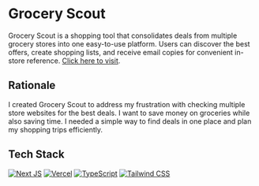 # Grocery Scout

Grocery Scout is a shopping tool that consolidates deals from multiple grocery stores into one easy-to-use platform. Users can discover the best offers, create shopping lists, and receive email copies for convenient in-store reference. [Click here to visit](https://grocery-scout.vercel.app/).

## Rationale

I created Grocery Scout to address my frustration with checking multiple store websites for the best deals. I want to save money on groceries while also saving time. I needed a simple way to find deals in one place and plan my shopping trips efficiently.

## Tech Stack
[![Next JS](https://img.shields.io/badge/Next-black?style=for-the-badge&logo=next.js&logoColor=white)](https://nextjs.org/)
[![Vercel](https://img.shields.io/badge/vercel-%23000000.svg?style=for-the-badge&logo=vercel&logoColor=white)](https://grocery-scout.vercel.app/)
[![TypeScript](https://img.shields.io/badge/typescript-%23007ACC.svg?style=for-the-badge&logo=typescript&logoColor=white)](https://www.typescriptlang.org/)
[![Tailwind CSS](https://img.shields.io/badge/tailwindcss-%2338B2AC.svg?style=for-the-badge&logo=tailwind-css&logoColor=white)](https://tailwindcss.com/)
